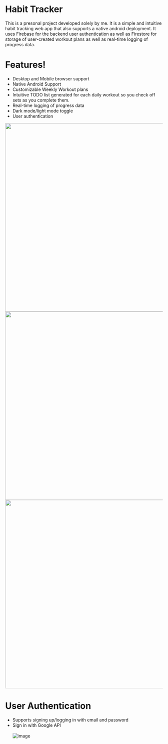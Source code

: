 # Habit Tracker 
This is a presonal project developed solely by me. It is a simple and intuitive habit tracking web app that also supports a native android deployment. It uses Firebase for the backend user authentication as well as Firestore for storage of user-created workout plans as well as real-time logging of progress data. 

# Features!
 - Desktop and Mobile browser support
 - Native Android Support
 - Customizable Weekly Workout plans
 - Intuitive TODO list generated for each daily workout so you check off sets as you complete them.
 - Real-time logging of progress data
 - Dark mode/light  mode toggle
 - User authentication
 
 


<div align="center" >
<img height="600" src="https://user-images.githubusercontent.com/56616495/181607973-507635de-8435-40f7-af9d-c99233d1542d.png">
<img height="600" src="https://user-images.githubusercontent.com/56616495/181606842-26840ead-8849-49e1-a126-6ccd0cf63f6f.png">
<img height="600" src="https://user-images.githubusercontent.com/56616495/181607723-3d661db2-07fc-474a-a0ef-34b5319285a9.png">
</div>

# User Authentication
 - Supports signing up/logging in with email and password
 - Sign in with Google API
 <br><br>
![image](https://user-images.githubusercontent.com/56616495/181609399-f52f1b5a-2083-4f07-b8a9-7611153181b3.png)
